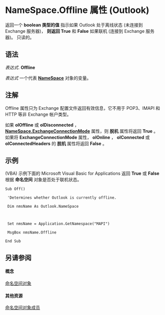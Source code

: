 
# NameSpace.Offline 属性 (Outlook)

返回一个 **boolean 类型的值** 指示如果 Outlook 处于离线状态 (未连接到 Exchange 服务器)， **则返回 True** 和 **False** 如果联机 (连接到 Exchange 服务器)。 只读的。


## 语法

 _表达式_. **Offline**

 _表达式_ 一个代表 **[NameSpace](f0dcaa19-07f5-5d42-a3bf-2e42b7885644.md)** 对象的变量。


## 注解

Offline 属性只为 Exchange 配置文件返回有效信息，它不用于 POP3、IMAPI 和 HTTP 等非 Exchange 帐户类型。

如果 **olOffline** 或 **olDisconnected** ， **[NameSpace.ExchangeConnectionMode](4b9f7917-5340-cf72-d690-ac5a7b8d4792.md)** 属性，则 **脱机** 属性将返回 **True** 。 如果将 **ExchangeConnectionMode** 属性， **olOnline** ， **olConnected** 或 **olConnectedHeaders** 的 **脱机** 属性将返回 **False** 。


## 示例

(VBA) 示例下面的 Microsoft Visual Basic for Applications 返回 **True** 或 **False** 根据 **命名空间** 对象是否处于联机状态。


```
Sub Off() 
 
 'Determines whether Outlook is currently offline. 
 
 Dim nmsName As Outlook.NameSpace 
 
 
 
 Set nmsName = Application.GetNamespace("MAPI") 
 
 MsgBox nmsName.Offline 
 
End Sub
```


## 另请参阅


#### 概念


[命名空间对象](f0dcaa19-07f5-5d42-a3bf-2e42b7885644.md)
#### 其他资源


[命名空间对象成员](d7a978a3-a2c8-6195-c5f8-af8773500456.md)